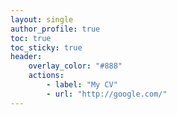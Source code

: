 ```yaml
---
layout: single
author_profile: true
toc: true
toc_sticky: true
header:
    overlay_color: "#888"
    actions:
        - label: "My CV"
        - url: "http://google.com/"
---
```


